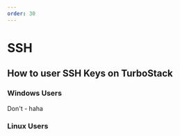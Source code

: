 ```yaml
---
order: 30
---
```


# SSH

## How to user SSH Keys on TurboStack

### Windows Users
Don't - haha

### Linux Users
